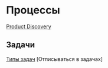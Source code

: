 # Процессы

[Product Discovery](Product%20discovery.md)

## Задачи
[Типы задач](Типы%20задач.md)
[Отписываться в задачах]
